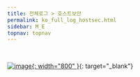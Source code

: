 ```yaml
---
title: 전체로그 > 호스트보안
permalink: ko_full_log_hostsec.html
sidebar: M_E
topnav: topnav
---
```



<br />

[![image](/docs/images\Manual\edr\001.jpg){: width="800" }](/docs/images\Manual\edr\001.jpg){: target="_blank"}

<!--

<br />

     PLURA V5 서비스에 등록된 시스템에서 발생되는 모든 이벤트 로그가 전체 로그 페이지에 기록됩니다.
     전체 로그에 있는 데이터를 기반으로 필터 등록을 하며 실시간 탐지가 이루어집니다.

<br />

## 1. 시간순 정렬
- 생성일 기준으로 최신순과 과거순으로 정렬할 수 있습니다.

 [![image](/docs/images\Manual\edr\fulllog\001.png){: width="800" }](/docs/images\Manual\edr\fulllog\001.png){: target="_blank"}

<br />

## 2. 페이지당 로그 수
- 한 페이지당 보여지는 로그의 수를 20개, 30개, 40개, 50개로 설정할 수 있습니다.

[![image](/docs/images\Manual\edr\fulllog\002.png){: width="800" }](/docs/images\Manual\edr\fulllog\002.png){: target="_blank"}

<br />

## 3. 날짜/시간 선택
- 지난 날짜와 시간을 선택하여 로그를 보실 수 있습니다.

[![image](/docs/images\Manual\edr\fulllog\003.png){: width="800" }](/docs/images\Manual\edr\fulllog\003.png){: target="_blank"} 

<br />

## 4. 그룹 선택
- 사용자가 등록한 시스템 그룹을 선택해서 볼 수 있습니다.

[![image](/docs/images\Manual\edr\fulllog\004.png){: width="800" }](/docs/images\Manual\edr\fulllog\004.png){: target="_blank"}

<br />

## 5. 운영체제 선택
- 운영체제를 선택해서 볼 수 있습니다.

[![image](/docs/images\Manual\edr\fulllog\005.png){: width="800" }](/docs/images\Manual\edr\fulllog\005.png){: target="_blank"}

<br />

## 6. 호스트명 선택
- 호스트명을 선택해서 볼 수 있습니다.

[![image](/docs/images\Manual\edr\fulllog\006.png){: width="800" }](/docs/images\Manual\edr\fulllog\006.png){: target="_blank"}

<br />

## 7. 시스템 IP주소 선택
- 원하는 시스템 IP주소를 선택해서 볼 수 있습니다.

[![image](/docs/images\Manual\edr\fulllog\007.png){: width="800" }](/docs/images\Manual\edr\fulllog\007.png){: target="_blank"}

<br />

## 8. 심각도 선택
- 심각도를 선택하여 볼 수 있습니다.

[![image](/docs/images\Manual\edr\fulllog\008.png){: width="800" }](/docs/images\Manual\edr\fulllog\008.png){: target="_blank"}

<br />

## 9. 채널 선택
- 채널 목록을 클릭하여 필요한 로그만 선택하여 볼 수 있습니다.

[![image](/docs/images\Manual\edr\fulllog\009.png){: width="800" }](/docs/images\Manual\edr\fulllog\009.png){: target="_blank"}

<br />

## 10. 유형 선택
- 유형별 선택을 하여 필요한 로그만 선택하여 볼 수 있습니다.

[![image](/docs/images\Manual\edr\fulllog\010.png){: width="800" }](/docs/images\Manual\edr\fulllog\010.png){: target="_blank"}

<br />


## 11. 탐지된 로그 상세 내용
- 탐지된 로그를 클릭하면 각각의 로그에 담긴 자세한 내용들을 볼 수 있습니다.

[![image](/docs/images\Manual\edr\fulllog\011.png){: width="800" }](/docs/images\Manual\edr\fulllog\011.png){: target="_blank"}
 
 <br />
 
## 14. 탐지된 로그 원본 내용
- ‘로그상세’ 버튼을 클릭하면 발생된 원본 내용을 확인할 수 있습니다.

[![image](/docs/images\Manual\edr\fulllog\012.png){: width="800" }](/docs/images\Manual\edr\fulllog\012.png){: target="_blank"}

-->